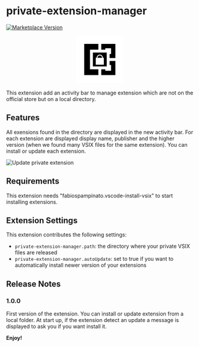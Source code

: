 # private-extension-manager
[![Marketplace Version](https://vsmarketplacebadge.apphb.com/version/juliencroain.private-extension-manager.svg)](https://marketplace.visualstudio.com/items?itemName=juliencroain.private-extension-manager)

<p align="center">
  <img src="https://raw.githubusercontent.com/JulienCroain/private-extension-manager/master/media/privateExtensionIcon.png" alt="Logo">
</p>

This extension add an activity bar to manage extension which are not on the official store but on a local directory.

## Features

All exensions found in the directory are displayed in the new activity bar.
For each extension are displayed display name, publisher and the higher version (when we found many VSIX files for the same extension).
You can install or update each extension.

![Update private extension](/media/update.gif)

## Requirements

This extension needs "fabiospampinato.vscode-install-vsix" to start installing extensions.

## Extension Settings

This extension contributes the following settings:

* `private-extension-manager.path`: the directory where your private VSIX files are released
* `private-extension-manager.autoUpdate`: set to true if you want to automatically install newer version of your extensions

## Release Notes

### 1.0.0

First version of the extension.
You can install or update extension from a local folder.
At start up, if the extension detect an update a message is displayed to ask you if you want install it.

**Enjoy!**
